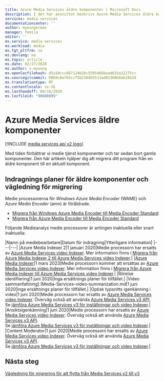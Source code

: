 ```yaml
---
title: Azure Media Services äldre komponenter | Microsoft Docs
description: I det här avsnittet beskrivs Azure Media Services äldre komponenter.
services: media-services
documentationcenter: ''
author: myoungerman
manager: femila
editor: ''
ms.service: media-services
ms.workload: media
ms.tgt_pltfrm: na
ms.devlang: na
ms.topic: article
ms.date: 02/27/2020
ms.author: v-myoung
ms.openlocfilehash: d5a10ccc887124b2bc5595d66baad833a32275cc
ms.sourcegitcommit: 80b9c8ef63cc75b226db5513ad81368b8ab28a28
ms.translationtype: MT
ms.contentlocale: sv-SE
ms.lasthandoff: 09/16/2020
ms.locfileid: "90600899"
---
```

# <a name="azure-media-services-legacy-components"></a>Azure Media Services äldre komponenter

[!INCLUDE [media services api v2 logo](./includes/v2-hr.md)]

Med tiden förbättrar vi medie tjänst komponenter och tar sedan bort gamla komponenter. Den här artikeln hjälper dig att migrera ditt program från en äldre komponent till en aktuell komponent.
 
## <a name="retirement-plans-of-legacy-components-and-migration-guidance"></a>Indragnings planer för äldre komponenter och vägledning för migrering

Medie processorerna för *Windows Azure Media Encoder* (WAME) och *Azure Media Encoder* (amn) är föråldrade.

* [Migrera från Windows Azure Media Encoder till Media Encoder Standard](migrate-windows-azure-media-encoder.md)
* [Migrera från Azure Media Encoder till Media Encoder Standard](migrate-azure-media-encoder.md)

Följande Medieanalys medie processorer är antingen inaktuella eller snart inaktuella:  
 
|Namn på mediebearbetare|Datum för indragning|Ytterligare information|
|---|---|
|Azure Media Indexer 2|1 januari 2020|Medie processorn har ersatts av [Azure Media Services video Indexer](../video-indexer/index.yml). Mer information finns i [Migrera från Azure Media Indexer 2 till Azure Media Services video Indexer](migrate-indexer-v1-v2.md).|
|[Azure Media Indexer](media-services-index-content.md)|1 mars 2023|Medie processorn kommer att ersättas av [Azure Media Services video Indexer](../video-indexer/index.yml). Mer information finns i [Migrera från Azure Media Indexer till Azure Media Services video Indexer](migrate-indexer-v1-v2.md).|
|Rörelse identifiering|1 juni 2020|Inga ersättnings planer för tillfället.|
|Video sammanfattning] (Media-Services-video-summarization.md|1 juni 2020|Inga ersättnings planer för tillfället.|
|Optisk typsnitts igenkänning i video|1 juni 2020|Medie processorn har ersatts av [Azure Media Services video Indexer](../video-indexer/index.yml). Överväg också att använda [Azure Media Services v3 API](../latest/analyzing-video-audio-files-concept.md). <br/>Se [jämföra Azure Media Services v3 för inställningar och video Indexer](../video-indexer/compare-video-indexer-with-media-services-presets.md).|
|Ansiktsigenkänning|1 juni 2020|Medie processorn har ersatts av [Azure Media Services video Indexer](../video-indexer/index.yml). Överväg också att använda [Azure Media Services v3 API](../latest/analyzing-video-audio-files-concept.md). <br/>Se [jämföra Azure Media Services v3 för inställningar och video Indexer](../video-indexer/compare-video-indexer-with-media-services-presets.md).|
|Content Moderator|1 juni 2020|Medie processorn har ersatts av [Azure Media Services video Indexer](../video-indexer/index.yml). Överväg också att använda [Azure Media Services v3 API](../latest/analyzing-video-audio-files-concept.md). <br/>Se [jämföra Azure Media Services v3 för inställningar och video Indexer](../video-indexer/compare-video-indexer-with-media-services-presets.md).|

## <a name="next-steps"></a>Nästa steg

[Vägledning för migrering för att flytta från Media Services v2 till v3](../latest/migrate-from-v2-to-v3.md)
